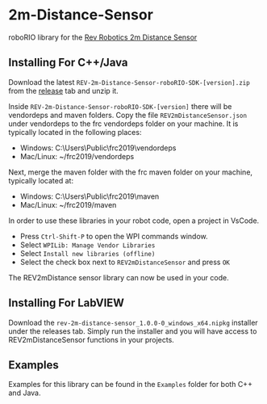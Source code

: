 # 2m-Distance-Sensor
roboRIO library for the [Rev Robotics 2m Distance Sensor](http://www.revrobotics.com/rev-31-1505/)

## Installing For C++/Java 
Download the latest `REV-2m-Distance-Sensor-roboRIO-SDK-[version].zip` from the [release](https://github.com/REVrobotics/2m-Distance-Sensor/releases) tab and unzip it.

Inside `REV-2m-Distance-Sensor-roboRIO-SDK-[version]` there will be vendordeps and maven folders. Copy the file `REV2mDistanceSensor.json` under vendordeps to the frc vendordeps folder on your machine. It is typically located in the following places:
* Windows: C:\Users\Public\frc2019\vendordeps
* Mac/Linux: ~/frc2019/vendordeps

Next, merge the maven folder with the frc maven folder on your machine, typically located at:
* Windows: C:\Users\Public\frc2019\maven
* Mac/Linux: ~/frc2019/maven

In order to use these libraries in your robot code, open a project in VsCode. 
* Press `Ctrl-Shift-P` to open the WPI commands window.
* Select `WPILib: Manage Vendor Libraries`
* Select `Install new libraries (offline)`
* Select the check box next to `REV2mDistanceSensor` and press `OK`

The REV2mDistance sensor library can now be used in your code.

## Installing For LabVIEW
Download the `rev-2m-distance-sensor_1.0.0-0_windows_x64.nipkg` installer under the releases tab. Simply run the installer and you will have access to REV2mDistanceSensor functions in your projects.

## Examples
Examples for this library can be found in the `Examples` folder for both C++ and Java.
